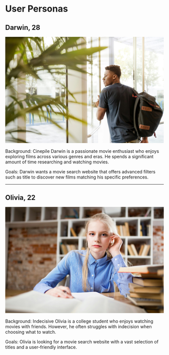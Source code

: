 # User Personas

## Darwin, 28

![user-photo](../assets/darwin.jpg)

Background: Cinepile Darwin is a passionate movie enthusiast who enjoys
exploring films across various genres and eras. He spends a significant amount
of time researching and watching movies.

Goals: Darwin wants a movie search website that offers advanced filters such as
title to discover new films matching his specific preferences.

---

## Olivia, 22

![user-photo](../assets/olivia.jpg)

Background: Indecisive Olivia is a college student who enjoys watching movies
with friends. However, he often struggles with indecision when choosing what to
watch.

Goals: Olivia is looking for a movie search website with a vast selection of
titles and a user-friendly interface.
